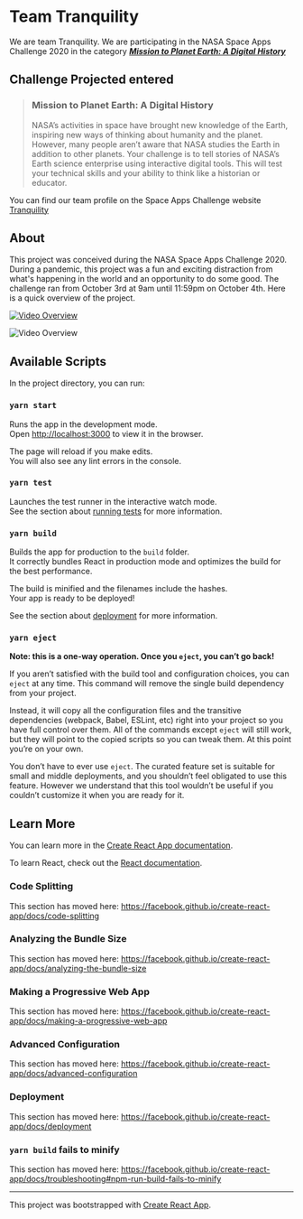 # Team Tranquility

We are team Tranquility. We are participating in the NASA Space Apps Challenge 2020 in the category ***[Mission to Planet Earth: A Digital History](https://2020.spaceappschallenge.org/challenges/inform/mission-planet-earth-digital-history/details)***

## Challenge Projected entered

> ### Mission to Planet Earth: A Digital History
> NASA’s activities in space have brought new knowledge of the Earth, inspiring new ways of thinking about humanity and the planet. However, many people aren’t aware that NASA studies the Earth in addition to other planets. Your challenge is to tell stories of NASA’s Earth science enterprise using interactive digital tools. This will test your technical skills and your ability to think like a historian or educator.

You can find our team profile on the Space Apps Challenge website [Tranquility](https://2020.spaceappschallenge.org/challenges/inform/mission-planet-earth-digital-history/teams/tranquility/project)

## About

This project was conceived during the NASA Space Apps Challenge 2020. During a pandemic, this project was a fun and exciting distraction from what's happening in the world and an opportunity to do some good. The challenge ran from October 3rd at 9am until 11:59pm on October 4th. Here is a quick overview of the project.

[![Video Overview](http://img.youtube.com/vi/JrlvbW1Io-o/0.jpg)](http://img.youtube.com/vi/JrlvbW1Io-o/0.jpg "Video")

![Video Overview](http://img.youtube.com/vi/JrlvbW1Io-o/0.jpg)






## Available Scripts

In the project directory, you can run:

### `yarn start`

Runs the app in the development mode.<br />
Open [http://localhost:3000](http://localhost:3000) to view it in the browser.

The page will reload if you make edits.<br />
You will also see any lint errors in the console.

### `yarn test`

Launches the test runner in the interactive watch mode.<br />
See the section about [running tests](https://facebook.github.io/create-react-app/docs/running-tests) for more information.

### `yarn build`

Builds the app for production to the `build` folder.<br />
It correctly bundles React in production mode and optimizes the build for the best performance.

The build is minified and the filenames include the hashes.<br />
Your app is ready to be deployed!

See the section about [deployment](https://facebook.github.io/create-react-app/docs/deployment) for more information.

### `yarn eject`

**Note: this is a one-way operation. Once you `eject`, you can’t go back!**

If you aren’t satisfied with the build tool and configuration choices, you can `eject` at any time. This command will remove the single build dependency from your project.

Instead, it will copy all the configuration files and the transitive dependencies (webpack, Babel, ESLint, etc) right into your project so you have full control over them. All of the commands except `eject` will still work, but they will point to the copied scripts so you can tweak them. At this point you’re on your own.

You don’t have to ever use `eject`. The curated feature set is suitable for small and middle deployments, and you shouldn’t feel obligated to use this feature. However we understand that this tool wouldn’t be useful if you couldn’t customize it when you are ready for it.

## Learn More

You can learn more in the [Create React App documentation](https://facebook.github.io/create-react-app/docs/getting-started).

To learn React, check out the [React documentation](https://reactjs.org/).

### Code Splitting

This section has moved here: https://facebook.github.io/create-react-app/docs/code-splitting

### Analyzing the Bundle Size

This section has moved here: https://facebook.github.io/create-react-app/docs/analyzing-the-bundle-size

### Making a Progressive Web App

This section has moved here: https://facebook.github.io/create-react-app/docs/making-a-progressive-web-app

### Advanced Configuration

This section has moved here: https://facebook.github.io/create-react-app/docs/advanced-configuration

### Deployment

This section has moved here: https://facebook.github.io/create-react-app/docs/deployment

### `yarn build` fails to minify

This section has moved here: https://facebook.github.io/create-react-app/docs/troubleshooting#npm-run-build-fails-to-minify

----------------------
This project was bootstrapped with [Create React App](https://github.com/facebook/create-react-app).